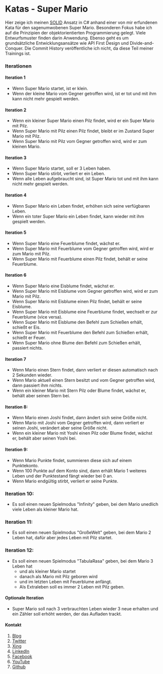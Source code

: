 Katas - Super Mario
==================

Hier zeige ich meinen [SOLID](https://de.wikipedia.org/wiki/Prinzipien_objektorientierten_Designs) Ansatz in C# anhand einer von mir erfundenen Kata für den sagenumwobenen Super Mario.
Besonderen Fokus habe ich auf die Prinzipien der objektorientierten Programmierung gelegt. Viele Entwurfsmuster finden darin Anwendung.
Ebenso geht es um grundsätzliche Entwicklungsansätze wie API First Design und Divide-and-Conquer.
Die Commit History veröffentliche ich nicht, da diese Teil meiner Trainings ist.

### Iterationen

#### Iteration 1
-	Wenn Super Mario startet, ist er klein.
-	Wenn der kleine Mario vom Gegner getroffen wird, ist er tot und mit ihm kann nicht mehr gespielt werden.


#### Iteration 2
-	Wenn ein kleiner Super Mario einen Pilz findet,  wird er ein Super Mario mit Pilz.
-	Wenn Super Mario mit Pilz einen Pilz findet, bleibt er im Zustand Super Mario mit 	Pilz.
-	Wenn Super Mario mit Pilz vom Gegner getroffen wird, wird er zum kleinen Mario.


#### Iteration 3
-	Wenn Super Mario startet, soll er 3 Leben haben.
-	Wenn Super Mario stirbt, verliert er ein Leben.
-	Wenn alle Leben aufgebraucht sind, ist Super Mario tot und mit ihm kann nicht mehr gespielt werden.


#### Iteration 4
-	Wenn Super Mario ein Leben findet, erhöhen sich seine verfügbaren Leben.
-	Wenn ein toter Super Mario ein Leben findet, kann wieder mit ihm gespielt werden.


#### Iteration 5
-	Wenn Super Mario eine Feuerblume findet, wächst er.
-	Wenn Super Mario mit Feuerblume vom Gegner getroffen wird, wird er zum Mario mit Pilz.
-	Wenn Super Mario mit Feuerblume einen Pilz findet, behält er seine Feuerblume.


#### Iteration 6
-	Wenn Super Mario eine Eisblume findet, wächst er.
-	Wenn Super Mario mit Eisblume vom Gegner getroffen wird, wird er zum Mario mit Pilz.
-	Wenn Super Mario mit Eisblume einen Pilz findet, behält er seine Eisblume.
-	Wenn Super Mario mit Eisblume eine Feuerblume findet, wechselt er zur Feuerblume (vice versa).
-	Wenn Super Mario mit Eisblume den Befehl zum Schießen erhält, schießt er Eis.
-	Wenn Super Mario mit Feuerblume den Befehl zum Schießen erhält, schießt er Feuer.
-	Wenn Super Mario ohne Blume den Befehl zum Schießen erhält, passiert nichts.


#### Iteration 7
-	Wenn Mario einen Stern findet, dann verliert er diesen automatisch nach 2 Sekunden wieder.
-	Wenn Mario aktuell einen Stern besitzt und vom Gegner getroffen wird, dann passiert ihm nichts.
-	Wenn ein kleiner Mario mit Stern Pilz oder Blume findet, wächst er, behält aber seinen Stern bei.


#### Iteration 8:
-	Wenn Mario einen Joshi findet, dann ändert sich seine Größe nicht.
-	Wenn Mario mit Joshi vom Gegner getroffen wird, dann verliert er seinen Joshi, verändert aber seine Größe nicht.
-	Wenn ein kleiner Mario mit Yoshi einen Pilz oder Blume findet, wächst er, behält aber seinen Yoshi bei.


#### Iteration 9:
-	Wenn Mario Punkte findet, summieren diese sich auf einem Punktekonto.
-	Wenn 100 Punkte auf dem Konto sind, dann erhält Mario 1 weiteres Leben und der Punktestand fängt wieder bei 0 an. 
- 	Wenn Mario endgültig stirbt, verliert er seine Punkte.

### Iteration 10:
-	Es soll einen neuen Spielmodus "Infinity" geben, bei dem Mario unedlich viele Leben als kleiner Mario hat.

### Iteration 11:
-	Es soll einen neuen Spielmodus "GroßeWelt" geben, bei dem Mario 2 Leben hat, dafür aber jedes Leben mit Pilz startet.

### Iteration 12:
-	Es soll einen neuen Spielmodus "TabulaRasa" geben, bei dem Mario 3 Leben hat
	-	und als kleiner Mario startet
	-	danach als Mario mit Pilz geboren wird
	-	und im letzten Leben mit Feuerblume anfängt.
	-	Als Extraleben soll es immer 2 Leben mit Pilz geben.

#### Optionale Iteration
-	Super Mario soll nach 3 verbrauchten Leben wieder 3 neue erhalten und ein Zähler soll erhöht werden, der das  Aufladen trackt.


#### Kontakt
1. [Blog](https://e.co-IT.eu/uli-armbruster/blog)
2. [Twitter](https://e.co-IT.eu/uli-armbruster/twitter)
3. [Xing](https://e.co-IT.eu/uli-armbruster/xing)
4. [LinkedIn](https://e.co-IT.eu/uli-armbruster/xing)
5. [Facebook](https://e.co-IT.eu/uli-armbruster/facebook)
6. [YouTube](https://e.co-IT.eu/uli-armbruster/youtube)
7. [Github](https://e.co-IT.eu/uli-armbruster/github)